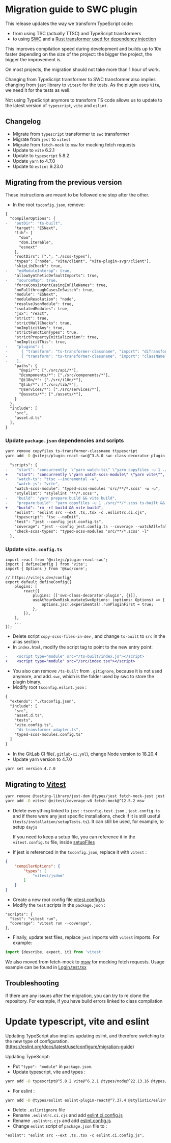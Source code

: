 # Migration guide to SWC plugin

This release updates the way we transform TypeScript code:

- from using TSC (actually TTSC) and TypeScript transformers
- to using [SWC](https://github.com/swc-project/swc) and a [Rust transformer used for dependency injection](https://github.com/Coreoz/SWC-class-decorator-plugin)

This improves compilation speed during development and builds up to 10x faster depending on the size of the project: the bigger the project, the bigger the improvement is.

On most projects, the migration should not take more than 1 hour of work.

Changing from TypeScript transformer to SWC transformer also implies changing from `jest` library to `vitest` for the
tests. As the plugin uses `Vite`, we need it for the tests as well.

Not using TypeScript anymore to transform TS code allows us to update to the latest version of `typescript`, `vite` and `eslint`.

## Changelog

- Migrate from `typescript` transformer to `swc` transformer
- Migrate from `jest` to `vitest`
- Migrate from `fetch-mock` to `msw` for mocking fetch requests
- Update to `vite` 6.2.1
- Update to `typescript` 5.8.2
- Update `yarn` to 4.7.0
- Update to `eslint` 9.23.0

## Migrating from the previous version

These instructions are meant to be followed one step after the other.

- In the root `tsconfig.json`, remove:

```diff
{
  "compilerOptions": {
-   "outDir": "ts-built",
    "target": "ESNext",
    "lib": [
      "dom",
      "dom.iterable",
      "esnext"
    ],
    "rootDirs": [".", "./scss-types"],
    "types": ["node", "vite/client", "vite-plugin-svgr/client"],
    "skipLibCheck": true,
-    "esModuleInterop": true,
    "allowSyntheticDefaultImports": true,
-    "sourceMap": true,
    "forceConsistentCasingInFileNames": true,
    "noFallthroughCasesInSwitch": true,
    "module": "ESNext",
    "moduleResolution": "node",
    "resolveJsonModule": true,
    "isolatedModules": true,
    "jsx": "react",
    "strict": true,
    "strictNullChecks": true,
    "noImplicitAny": true,
    "strictFunctionTypes": true,
    "strictPropertyInitialization": true,
    "noImplicitThis": true,
-    "plugins": [
-      { "transform": "ts-transformer-classname", "import": "diTransformerAdapter" },
-      { "transform": "ts-transformer-classname", "import": "classNameTransformer" }
-    ],
    "paths": {
      "@api/*": ["./src/api/*"],
      "@components/*": ["./src/components/*"],
      "@i18n/*": ["./src/i18n/*"],
      "@lib/*": ["./src/lib/*"],
      "@services/*": ["./src/services/*"],
      "@assets/*": ["./assets/*"],
    }
  },
  "include": [
    "src",
    "asset.d.ts"
  ],
}
```

### Update `package.json` dependencies and scripts

```bash
yarn remove copyfiles ts-transformer-classname ttypescript
yarn add -D @vitejs/plugin-react-swc@^3.8.0 swc-class-decorator-plugin @swc/core
```

```diff
  "scripts": {
-    "start": "concurrently  \"yarn watch-ts\" \"yarn copyfiles -u 1 ./src/**/*.scss ts-built\" \"yarn watch-scss-module\" \"yarn watch-js\"",
+    "start": "concurrently \"yarn watch-scss-module\" \"yarn vite\"",
-    "watch-ts": "ttsc --incremental -w",
-    "watch-js": "vite",
    "watch-scss-module": "typed-scss-modules 'src/**/*.scss' -w -u",
    "stylelint": "stylelint '**/*.scss'",
-    "build": "yarn prepare:build && vite build",
-    "prepare:build": "yarn copyfiles -u 1 ./src/**/*.scss ts-built && ttsc",
+    "build": "rm -rf build && vite build",
    "eslint": "eslint src --ext .ts,.tsx -c .eslintrc.ci.cjs",
    "typescript": "tsc --noEmit",
    "test": "jest --config jest.config.ts",
    "coverage": "jest --config jest.config.ts --coverage --watchAll=false",
    "check-scss-types": "typed-scss-modules 'src/**/*.scss' -l"
  },
```

### Update `vite.config.ts`

```tsx
import react from '@vitejs/plugin-react-swc';
import { defineConfig } from 'vite';
import { Options } from '@swc/core';

// https://vitejs.dev/config/
export default defineConfig({
    plugins: [
        react({
            plugins: [['swc-class-decorator-plugin', {}]],
            useAtYourOwnRisk_mutateSwcOptions: (options: Options) => {
                options.jsc!.experimental!.runPluginFirst = true;
            },
        }),
    ],
    ...
});
```

- Delete script `copy-scss-files-in-dev` , and change `ts-built` to `src` in the alias section
- In `index.html`, modify the script tag to point to the new entry point:

```diff
-    <script type="module" src="/ts-built/index.js"></script>
+    <script type="module" src="/src/index.tsx"></script>
```

- You also can remove `/ts-built` from `.gitignore`, because it is not used anymore, and add`.swc`, which is the
  folder used by swc to store the plugin binary.
- Modify root `tsconfig.eslint.json` :

```diff
{
  "extends": "./tsconfig.json",
  "include": [
    "src",
    "asset.d.ts",
    "tests",
    "vite.config.ts",
-    "di-transformer-adapter.ts",
    "typed-scss-modules.config.ts"
  ]
}
```

- In the GitLab CI file(`.gitlab-ci.yml`), change Node version to 18.20.4
- Update yarn version to 4.7.0

```bash
yarn set version 4.7.0
```

## Migrating to [Vitest](https://vitest.dev/)

```bash
yarn remove @testing-library/jest-dom @types/jest fetch-mock-jest jest jest-config jest-environment-jsdom ts-jest node-fetch ts-node tslib fetch-mock
yarn add -D vitest @vitest/coverage-v8 fetch-mock@^12.5.2 msw
```

- Delete everything linked to `jest` : `tsconfig.test.json` , `jest.config.ts` and if there were any jest specific
  installations, check if it is still useful (`tests/installation/setupTests.ts`). It can still be used, for example, to
  setup `dayjs`

  If you need to keep a setup file, you can reference it in the `vitest.config.ts` file,
  inside [setupFiles](https://vitest.dev/config/#setupfiles)

- If jest is referenced in the `tsconfig.json`, replace it with `vitest` :

```json
{
    "compilerOptions": {
        "types": [
            "vitest/jsdom"
        ]
    }
}
```

- Create a new root config file [vitest.config.ts](../templates/admin/vitest.config.ts)
- Modify the `test` scripts in the `package.json` :

```
"scripts": {
  "test": "vitest run",
  "coverage": "vitest run --coverage",
},
```

- Finally, update test files, replace `jest` imports with `vitest` imports. For example:

```jsx
import {describe, expect, it} from 'vitest'
```

We also moved from fetch-mock to [msw](https://mswjs.io/) for mocking fetch requests. Usage example can be found in [Login.test.tsx](../templates/admin/tests/components/pages/login/Login.test.tsx)

## Troubleshooting

If there are any issues after the migration, you can try to re clone the repository. For example, if you have build errors linked to class compilation

# Update typescript, vite and eslint

Updating TypeScript also implies updating eslint, and therefore switching to the new type of configuration. (https://eslint.org/docs/latest/use/configure/migration-guide)

Updating TypeScript:

- Put `"type": "module"` in `package.json`.
- Update typescript, vite and types :

```bash
yarn add -D typescript@^5.8.2 vite@^6.2.1 @types/node@^22.13.16 @types/react@^19.0.12 @types/react-dom@^19.0.4 @types/validator@^13.12.2
```

- For eslint :

```bash
yarn add -D @types/eslint eslint-plugin-react@^7.37.4 @stylistic/eslint-plugin@^4.2.0 @typescript-eslint/eslint-plugin@^8.29.0 @typescript-eslint/parser@^8.29.0 eslint@^9.23.0 eslint-config-airbnb-typescript@^18.0.0 eslint-plugin-react-hooks@^5.2.0 eslint-plugin-import@^2.31.0 eslint-plugin-compat@^6.0.2 eslint-plugin-jsx-a11y@6.10.2
```

- Delete `.eslintignore` file
- Rename `.eslintrc.ci.cjs` and add [eslint.ci.config.js](../templates/admin/eslint.ci.config.js)
- Rename `.eslintrc.cjs` and add [eslint.config.js](../templates/admin/eslint.config.js)
- Change `eslint` script of `package.json` file to :

```
"eslint": "eslint src --ext .ts,.tsx -c eslint.ci.config.js",
```
